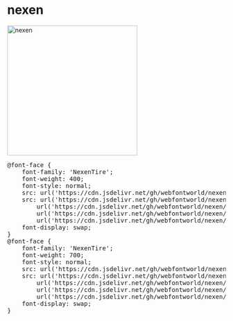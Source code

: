 # nexen

<a href="https://wess.tistory.com/245" target="_blank">
    <img src="https://webfontworld.github.io/nexen/NexenTire.jpg" alt="nexen" style="width:300px">
</a>

<pre>
@font-face {
    font-family: 'NexenTire';
    font-weight: 400;
    font-style: normal;
    src: url('https://cdn.jsdelivr.net/gh/webfontworld/nexen/NexenTireRegular.eot');
    src: url('https://cdn.jsdelivr.net/gh/webfontworld/nexen/NexenTireRegular.eot?#iefix') format('embedded-opentype'),
        url('https://cdn.jsdelivr.net/gh/webfontworld/nexen/NexenTireRegular.woff2') format('woff2'),
        url('https://cdn.jsdelivr.net/gh/webfontworld/nexen/NexenTireRegular.woff') format('woff'),
        url('https://cdn.jsdelivr.net/gh/webfontworld/nexen/NexenTireRegular.ttf') format("truetype");
    font-display: swap;
}
@font-face {
    font-family: 'NexenTire';
    font-weight: 700;
    font-style: normal;
    src: url('https://cdn.jsdelivr.net/gh/webfontworld/nexen/NexenTireBold.eot');
    src: url('https://cdn.jsdelivr.net/gh/webfontworld/nexen/NexenTireBold.eot?#iefix') format('embedded-opentype'),
        url('https://cdn.jsdelivr.net/gh/webfontworld/nexen/NexenTireBold.woff2') format('woff2'),
        url('https://cdn.jsdelivr.net/gh/webfontworld/nexen/NexenTireBold.woff') format('woff'),
        url('https://cdn.jsdelivr.net/gh/webfontworld/nexen/NexenTireBold.ttf') format("truetype");
    font-display: swap;
}
</pre>
